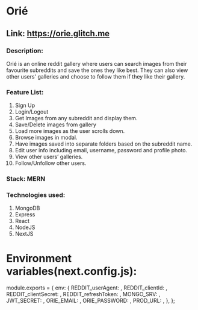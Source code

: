 # Orié

## Link: https://orie.glitch.me

### Description:
Orié is an online reddit gallery where users can search images from their favourite subreddits and save the ones they like best. They can also view other users' galleries and choose to follow them if they like their gallery.

### Feature List:
1.	Sign Up
2.	Login/Logout
3.	Get Images from any subreddit and display them.
4.	Save/Delete images from gallery
5.	Load more images as the user scrolls down.
6.	Browse images in modal.
7.	Have images saved into separate folders based on the subreddit name.
8.	Edit user info including email, username, password and profile photo.
9.	View other users’ galleries.
10.	Follow/Unfollow other users.
 
### Stack: MERN
 
### Technologies used: 
1. MongoDB 
2. Express
3. React
4. NodeJS
5. NextJS

# Environment variables(next.config.js):

  module.exports = {
   env: {
    REDDIT_userAgent: <insert here>,
    REDDIT_clientId: <insert here> ,
    REDDIT_clientSecret: <insert here>,
    REDDIT_refreshToken: <insert here>,
    MONGO_SRV: <insert here>,
    JWT_SECRET: <insert here>,
    ORIE_EMAIL: <insert here>,
    ORIE_PASSWORD: <insert here>,
    PROD_URL: <insert here>,
   },
  };
